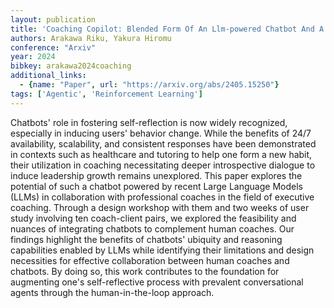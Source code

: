 ```yaml
---
layout: publication
title: 'Coaching Copilot: Blended Form Of An Llm-powered Chatbot And A Human Coach To Effectively Support Self-reflection For Leadership Growth'
authors: Arakawa Riku, Yakura Hiromu
conference: "Arxiv"
year: 2024
bibkey: arakawa2024coaching
additional_links:
  - {name: "Paper", url: "https://arxiv.org/abs/2405.15250"}
tags: ['Agentic', 'Reinforcement Learning']
---
```

Chatbots' role in fostering self-reflection is now widely recognized,
especially in inducing users' behavior change. While the benefits of 24/7
availability, scalability, and consistent responses have been demonstrated in
contexts such as healthcare and tutoring to help one form a new habit, their
utilization in coaching necessitating deeper introspective dialogue to induce
leadership growth remains unexplored. This paper explores the potential of such
a chatbot powered by recent Large Language Models (LLMs) in collaboration with
professional coaches in the field of executive coaching. Through a design
workshop with them and two weeks of user study involving ten coach-client
pairs, we explored the feasibility and nuances of integrating chatbots to
complement human coaches. Our findings highlight the benefits of chatbots'
ubiquity and reasoning capabilities enabled by LLMs while identifying their
limitations and design necessities for effective collaboration between human
coaches and chatbots. By doing so, this work contributes to the foundation for
augmenting one's self-reflective process with prevalent conversational agents
through the human-in-the-loop approach.
